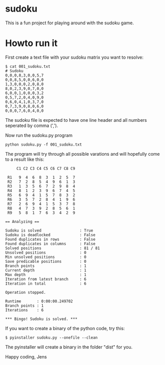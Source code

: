 # sudoku
This is a fun project for playing around with the sudoku game.

# Howto run it
First create a text file with your sudoku matrix you want to resolve:
```
$ cat 001_sudoku.txt
# Sudoku
0,0,0,8,3,0,0,5,7
0,0,8,5,0,0,6,0,0
1,3,0,0,0,2,0,8,0
8,0,2,3,9,0,7,0,0
6,0,0,1,0,0,0,3,2
0,5,7,2,0,4,0,9,0
0,6,0,4,1,0,3,7,0
0,7,3,9,0,8,0,6,0
0,0,0,7,6,0,4,0,0
```
The sudoku file is expected to have one line header and all numbers seperated by comma (',').

Now run the sudoku.py program
```
python sudoku.py -f 001_sudoku.txt
```
The program will try through all possible varations and will hopefully come to a result like this:
```
     C1 C2 C3 C4 C5 C6 C7 C8 C9

 R1   9  4  6  8  3  1  2  5  7  
 R2   7  2  8  5  4  9  6  1  3  
 R3   1  3  5  6  7  2  9  8  4  
 R4   8  1  2  3  9  6  7  4  5  
 R5   6  9  4  1  5  7  8  3  2  
 R6   3  5  7  2  8  4  1  9  6  
 R7   2  6  9  4  1  5  3  7  8  
 R8   4  7  3  9  2  8  5  6  1  
 R9   5  8  1  7  6  3  4  2  9  

== Analyzing ==

Sudoku is solved                 : True
Sudoku is deadlocked             : False
Found duplicates in rows         : False
Found duplicates in columns      : False
Solved positions                 : 81 / 81
Unsolved positions               : 0
Min unsolved positions           : 0
Save predicable positions        : 0
Branch points                    : 1
Current depth                    : 1
Max depth                        : 1
Iteration from latest branch     : 6
Iteration in total               : 6

Operation stopped.

Runtime       : 0:00:00.249702
Branch points : 1
Iterations    : 6

*** Bingo! Sudoku is solved. ***
```

If you want to create a binary of the python code, try this:
```
$ pyinstaller sudoku.py --onefile --clean
```
The pyinstaller will create a binary in the folder "dist" for you.

Happy coding, Jens
